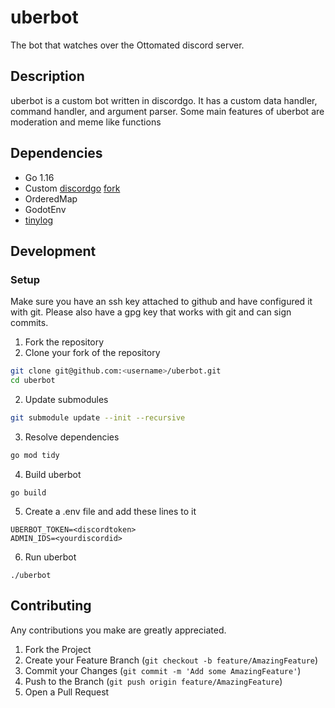 # uberbot

The bot that watches over the Ottomated discord server.

## Description

uberbot is a custom bot written in discordgo. It has a custom data handler, command handler, and argument parser. 
Some main features of uberbot are moderation and meme like functions

## Dependencies
* Go 1.16
* Custom [discordgo](https://github.com/bwmarrin/discordgo) [fork](https://github.com/qpixel/discordgo) <!--Try to switch back to the old one sooner than later-->
* OrderedMap
* GodotEnv
* [tinylog](https://github.com/ubergeek77/tinylog)

## Development

### Setup
Make sure you have an ssh key attached to github and have configured it with git. Please also have a gpg key that works with git and can sign commits.

1. Fork the repository
2. Clone your fork of the repository
```sh
git clone git@github.com:<username>/uberbot.git
cd uberbot
```
2. Update submodules
```sh
git submodule update --init --recursive
```
3. Resolve dependencies
```sh
go mod tidy
```
4. Build uberbot
```shell
go build 
```
5. Create a .env file and add these lines to it
```shell
UBERBOT_TOKEN=<discordtoken>
ADMIN_IDS=<yourdiscordid>
```
6. Run uberbot
```shell
./uberbot
```

## Contributing
Any contributions you make are greatly appreciated.

1. Fork the Project
2. Create your Feature Branch (`git checkout -b feature/AmazingFeature`)
3. Commit your Changes (`git commit -m 'Add some AmazingFeature'`)
4. Push to the Branch (`git push origin feature/AmazingFeature`)
5. Open a Pull Request
